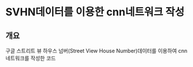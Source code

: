 # SVHN데이터를 이용한 cnn네트워크 작성

## 개요
구글 스트리트 뷰 하우스 넘버(Street View House Number)데이터를 이용하여 cnn네트워크를 작성한 코드 

